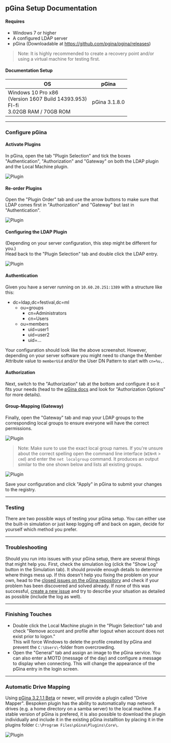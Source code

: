 ## pGina Setup Documentation

#### Requires
- Windows 7 or higher
- A configured LDAP server
- pGina (Downloadable at https://github.com/pgina/pgina/releases)
> Note: It is highly recommended to create a recovery point and/or using a virtual machine for testing first.

#### Documentation Setup
|OS|pGina|
|---|---|
|Windows 10 Pro x86<br/>(Version 1607 Build 14393.953)<br/>FI-fi<br />3.02GB RAM / 70GB ROM|pGina 3.1.8.0|

***
### Configure pGina
#### Activate Plugins
In pGina, open the tab "Plugin Selection" and tick the boxes "Authentication", "Authorization" and "Gateway" on both the LDAP plugin and the Local Machine plugin.  

![Plugin](https://sjwtzq.bl3302.livefilestore.com/y4mJPx0WRL9v3788HAD_9P7eVlqdK2O6N3eUsdudm6f1mJcm4BYfqxn3fhZhR4QD8Vdl0mD_fLGc_SuXaxTjQuHs6u11isZnZSvaihWEJ_vlUjYFPFL1DV9_2tx67moirwPfqP6lYfXH9RS8FIrUU1stpnOu29zM6z9FY_9V27oiU7402gYOYKU35AsD_gpICR9krSKfi05sVBwPSJl4szCEQ?width=825&height=669&cropmode=none)  

#### Re-order Plugins
Open the "Plugin Order" tab and use the arrow buttons to make sure that LDAP comes first in "Authorization" and "Gateway" but last in "Authentication".  

![Plugin](https://sjzi2q.bl3302.livefilestore.com/y4mvUpQwc-rk1b6WCpfif9Ii1wI1VLaclS7LJwW5JEibWa0LwkZMmcBpgEmG0XHHqgNO20fIrokA4Rwv-ibUecO2yATDJ03ILgi5PDdTCkAjKwiK2yae2xASe0VFR38lUgWdZPr9aSVvvNf7Xl9spkTwPXMGOm4JrnyQ-RIrXNYIj3D_j7ZaVslvNUwH4yJrK1hicscQpsiGdSfelKo-1UA6A?width=825&height=671&cropmode=none)  

#### Configuring the LDAP Plugin
(Depending on your server configuration, this step might be different for you.)  
Head back to the "Plugin Selection" tab and double click the LDAP entry.  

![Plugin](https://sjzwzw.bl3302.livefilestore.com/y4mAYEvx4Ahky5KWpD_chdEO8zaSzfm0njvQpuuN1pbhlD6pMPlVlngPokmmMfkdG1PXBAnWuHeX_2ok_cIN8HBuJOyDZpBBKJh5icBf8JY_4Q1-DJHi4TJfGmBMMbVzWl-5d0VtIHXk51rYf4WkYGRu4Pw5VgE1ADZLWm3SzgDRvnxVDRnRBqavdbhZ8nI2ZEGli52r_XEVlRGL8ZhKjZM_Q?width=702&height=534&cropmode=none)

#### Authentication
Given you have a server running on `10.60.20.251:1389` with a structure like this:
- dc=ldap,dc=festival,dc=ml
  - ou=groups
    - cn=Administrators
    - cn=Users
  - ou=members
    - uid=user1
    - uid=user2
    - uid=...
  
Your configuration should look like the above screenshot. However, depending on your server software you might need to change the Member Attribute value to `memberUid` and/or the User DN Pattern to start with `cn=%u,`.

#### Authorization
Next, switch to the "Authorization" tab at the bottom and configure it so it fits your needs (head to the [pGina docs](http://pgina.org/docs/v3.1/ldap.html) and look for "Authorization Options" for more details).  

#### Group-Mapping (Gateway)
Finally, open the "Gateway" tab and map your LDAP groups to the corresponding local groups to ensure everyone will have the correct permissions.  

![Plugin](https://sjw78w.bl3302.livefilestore.com/y4m4AV0uDn-O4GQ_Ff6NG3naMAMKZeiTl7O1-AEyIIpHJfCO3Q-_Qzan2lfeeWW8mZFACh6tEy0JKM3c5LXxcee83REABLxZ9Z0jjEEQmMMj1xg3ewTMkxjEuUk4G4tNKARG6z7gp2gewJL7VBlV1NfKNFPGUAAmgxN6IAmam9Qj4Vtc17pCFBGDe4qQYDxD3FK9GFPFedw1ug62ukM0oOPHg?width=703&height=313&cropmode=none)  

> Note: Make sure to use the exact local group names. If you're unsure about the correct spelling open the command line interface (`WIN+R` > `cmd`) and enter the `net localgroup` command. It produces an output similar to the one shown below and lists all existing groups.  

![Plugin](https://dz6qlg.bl3302.livefilestore.com/y4mhBva97CJTCbSk6pUoqFzIkZccUDCUsJOMUIkPOnXwb6f4MXafvUMgmz3GO7tnK8WA_hQ6Aqp6TA8QbvOUPSw5suEO-ewzq6K52dWC0X0-L41jmt3NpsKU6JqnY4bU7wdknGPYQHR61BAERKiSZUmqVRwU_Orvm0I4_D9tTgoqwqknWoQfTbkFZWQ5Ck9mlGq8iK-wYppSx9eDgAun_VwjA?width=660&height=347&cropmode=none)  

Save your configuration and click "Apply" in pGina to submit your changes to the registry.  

***
### Testing
There are two possible ways of testing your pGina setup. You can either use the built-in simulation or just keep logging off and back on again, decide for yourself which method you prefer.
  
***
### Troubleshooting
Should you run into issues with your pGina setup, there are several things that might help you. First, check the simulation log (click the "Show Log" button in the Simulation tab). It should provide enough details to determine where things mess up. If this doesn't help you fixing the problem on your own, head to the [closed issues on the pGina repository](https://github.com/pgina/pgina/issues?q=is%3Aissue+is%3Aclosed) and check if your problem has been discovered and solved already. If none of this was successful, [create a new issue](https://github.com/pgina/pgina/issues/new) and try to describe your situation as detailed as possible (include the log as well).
  
***
### Finishing Touches
- Double click the Local Machine plugin in the "Plugin Selection" tab and check "Remove account and profile after logout when account does not exist prior to logon."  
  This will force Windows to delete the profile created by pGina and prevent the `C:\Users\`-folder from overcrowding.
- Open the "General" tab and assign an image to the pGina service. You can also enter a MOTD (message of the day) and configure a message to display when connecting. This will change the appearance of the pGina entry in the login screen.
  
***
### Automatic Drive Mapping
Using [pGina 3.2.1.1 Beta](https://github.com/pgina/pgina/releases/tag/v3.2.1.1) or newer, will provide a plugin called "Drive Mapper". Bespoken plugin has the ability to automatically map network drives (e.g. a home directory on a samba server) to the local machine. If a stable version of pGina is prefered, it is also possible to download the plugin individually and include it in the existing pGina installtion by placing it in the plugins folder `C:\Program Files\pGina\Plugins\Core\`.  

![Plugin](https://dz50rq.bl3302.livefilestore.com/y4mSqh1KqdBCg_cflJAUyekxXWHxcM1ShKWQf5EM8zhBLPivVOBwGQlAUOw9be7eBkKwj5pYtk3cTOAeaFj0HZa48QBWjSK6jg-xjSEuq2qEAJgeU5STtgAOYHAuUZY8uysUr6nmnGvvQHMvcBMAU0qKd7h-PgvJHPLSnWV--tuqECGqRsmbs-tiQHiqa4G3Lc4IheIDNTLRcLWKlACnvx-7A?width=825&height=622&cropmode=none)
